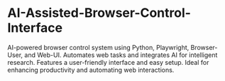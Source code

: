 # AI-Assisted-Browser-Control-Interface
AI-powered browser control system using Python, Playwright, Browser-User, and Web-UI. Automates web tasks and integrates AI for intelligent research. Features a user-friendly interface and easy setup. Ideal for enhancing productivity and automating web interactions.
